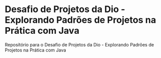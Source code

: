 # Desafio de Projetos da Dio - Explorando Padrões de Projetos na Prática com Java
Reposítório para o Desafio de Projetos da Dio - Explorando Padrões de Projetos na Prática com Java


